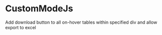 # CustomModeJs
Add download button to all on-hover tables within specified div and allow export to excel
